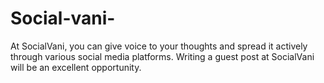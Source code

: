 Social-vani-
============

At SocialVani, you can give voice to your thoughts and spread it actively through various social media platforms. Writing a guest post at SocialVani will be an excellent opportunity.